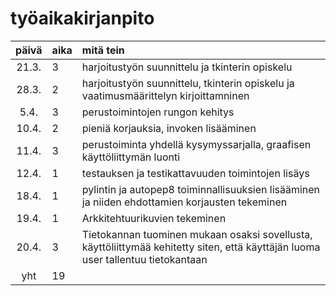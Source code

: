 # työaikakirjanpito

| päivä | aika | mitä tein |
| :----:|:-----| :-----|
| 21.3. | 3    | harjoitustyön suunnittelu ja tkinterin opiskelu |
| 28.3. | 2    | harjoitustyön suunnittelu, tkinterin opiskelu ja vaatimusmäärittelyn kirjoittamninen | 
| 5.4.  | 3    | perustoimintojen rungon kehitys | 
| 10.4. | 2    | pieniä korjauksia, invoken lisääminen |
| 11.4. | 3    | perustoiminta yhdellä kysymyssarjalla, graafisen käyttöliittymän luonti  |
| 12.4. | 1    | testauksen ja testikattavuuden toimintojen lisäys  |
| 18.4. | 1    | pylintin ja autopep8 toiminnallisuuksien lisääminen ja niiden ehdottamien korjausten tekeminen  |
| 19.4. | 1    | Arkkitehtuurikuvien tekeminen |
| 20.4. | 3    | Tietokannan tuominen mukaan osaksi sovellusta, käyttöliittymää kehitetty siten, että käyttäjän luoma user tallentuu tietokantaan |
| yht    | 19    |  |
